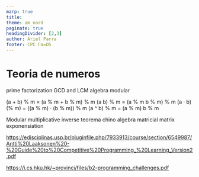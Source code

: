 ```yaml
---
marp: true
title: 
theme: am_nord
paginate: true
headingDivider: [2,3]
author: Ariel Parra
footer: CPC Γα=Ω5
---
```


<!-- _class: cover_e -->
<!-- _paginate: "" -->
<!-- _footer: ![](./img/GALLOS_black_rectangle_transparent.png) -->
<!-- _header: ![](./img/GALLO.png) -->

# <!-- fit --> Teoria de numeros



prime factorization
GCD and LCM
algebra modular

(a + b) % m = (a % m + b % m) % m
(a  b) % m = (a % m  b % m) % m
(a · b) (% m) = ((a % m) · (b % m)) % m
(a ^ b) % m = (a % m) b % m

Modular multiplicative inverse
teorema chino
algebra matricial
matrix exponensiation




https://edisciplinas.usp.br/pluginfile.php/7933913/course/section/6549987/Antti%20Laaksonen%20-%20Guide%20to%20Competitive%20Programming_%20Learning_Version2.pdf


<https://i.cs.hku.hk/~provinci/files/b2-programming_challenges.pdf>